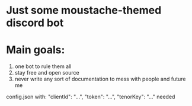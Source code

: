 # Just some moustache-themed discord bot

# Main goals:
1. one bot to rule them all
2. stay free and open source
3. never write any sort of documentation to mess with people and future me


config.json with:
    "clientId": "...",
	"token": "...",
	"tenorKey": "..."
needed